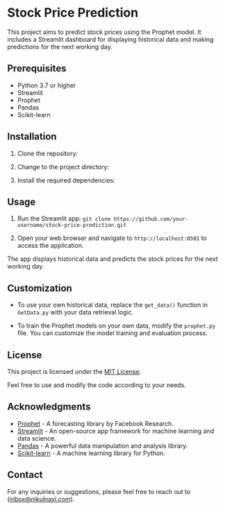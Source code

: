 # Stock Price Prediction

This project aims to predict stock prices using the Prophet model. It includes a Streamlit dashboard for displaying historical data and making predictions for the next working day.

## Prerequisites

- Python 3.7 or higher
- Streamlit
- Prophet
- Pandas
- Scikit-learn

## Installation

1. Clone the repository:

2. Change to the project directory:

3. Install the required dependencies:

## Usage

1. Run the Streamlit app:
`git clone https://github.com/your-username/stock-price-prediction.git`

2. Open your web browser and navigate to `http://localhost:8501` to access the application.

The app displays historical data and predicts the stock prices for the next working day.

## Customization

- To use your own historical data, replace the `get_data()` function in `GetData.py` with your data retrieval logic.

- To train the Prophet models on your own data, modify the `prophet.py` file. You can customize the model training and evaluation process.

## License

This project is licensed under the [MIT License](LICENSE).

Feel free to use and modify the code according to your needs.

## Acknowledgments

- [Prophet](https://facebook.github.io/prophet/) - A forecasting library by Facebook Research.
- [Streamlit](https://www.streamlit.io/) - An open-source app framework for machine learning and data science.
- [Pandas](https://pandas.pydata.org/) - A powerful data manipulation and analysis library.
- [Scikit-learn](https://scikit-learn.org/) - A machine learning library for Python.

## Contact

For any inquiries or suggestions, please feel free to reach out to (inbox@nikulnayi.com).

